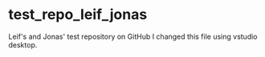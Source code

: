 # test_repo_leif_jonas
Leif's and Jonas' test repository on GitHub
I changed this file using vstudio desktop.